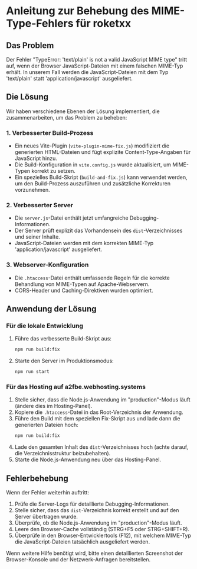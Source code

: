 # Anleitung zur Behebung des MIME-Type-Fehlers für roketxx

## Das Problem

Der Fehler "TypeError: 'text/plain' is not a valid JavaScript MIME type" tritt auf, wenn der Browser JavaScript-Dateien mit einem falschen MIME-Typ erhält. In unserem Fall werden die JavaScript-Dateien mit dem Typ 'text/plain' statt 'application/javascript' ausgeliefert.

## Die Lösung

Wir haben verschiedene Ebenen der Lösung implementiert, die zusammenarbeiten, um das Problem zu beheben:

### 1. Verbesserter Build-Prozess

- Ein neues Vite-Plugin (`vite-plugin-mime-fix.js`) modifiziert die generierten HTML-Dateien und fügt explizite Content-Type-Angaben für JavaScript hinzu.
- Die Build-Konfiguration in `vite.config.js` wurde aktualisiert, um MIME-Typen korrekt zu setzen.
- Ein spezielles Build-Skript (`build-and-fix.js`) kann verwendet werden, um den Build-Prozess auszuführen und zusätzliche Korrekturen vorzunehmen.

### 2. Verbesserter Server

- Die `server.js`-Datei enthält jetzt umfangreiche Debugging-Informationen.
- Der Server prüft explizit das Vorhandensein des `dist`-Verzeichnisses und seiner Inhalte.
- JavaScript-Dateien werden mit dem korrekten MIME-Typ 'application/javascript' ausgeliefert.

### 3. Webserver-Konfiguration

- Die `.htaccess`-Datei enthält umfassende Regeln für die korrekte Behandlung von MIME-Typen auf Apache-Webservern.
- CORS-Header und Caching-Direktiven wurden optimiert.

## Anwendung der Lösung

### Für die lokale Entwicklung

1. Führe das verbesserte Build-Skript aus:
   ```bash
   npm run build:fix
   ```

2. Starte den Server im Produktionsmodus:
   ```bash
   npm run start
   ```

### Für das Hosting auf a2fbe.webhosting.systems

1. Stelle sicher, dass die Node.js-Anwendung im "production"-Modus läuft (ändere dies im Hosting-Panel).
2. Kopiere die `.htaccess`-Datei in das Root-Verzeichnis der Anwendung.
3. Führe den Build mit dem speziellen Fix-Skript aus und lade dann die generierten Dateien hoch:
   ```bash
   npm run build:fix
   ```
4. Lade den gesamten Inhalt des `dist`-Verzeichnisses hoch (achte darauf, die Verzeichnisstruktur beizubehalten).
5. Starte die Node.js-Anwendung neu über das Hosting-Panel.

## Fehlerbehebung

Wenn der Fehler weiterhin auftritt:

1. Prüfe die Server-Logs für detaillierte Debugging-Informationen.
2. Stelle sicher, dass das `dist`-Verzeichnis korrekt erstellt und auf den Server übertragen wurde.
3. Überprüfe, ob die Node.js-Anwendung im "production"-Modus läuft.
4. Leere den Browser-Cache vollständig (STRG+F5 oder STRG+SHIFT+R).
5. Überprüfe in den Browser-Entwicklertools (F12), mit welchem MIME-Typ die JavaScript-Dateien tatsächlich ausgeliefert werden.

Wenn weitere Hilfe benötigt wird, bitte einen detaillierten Screenshot der Browser-Konsole und der Netzwerk-Anfragen bereitstellen.
